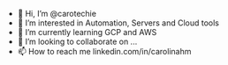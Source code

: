 - 👋 Hi, I’m @carotechie
- 👀 I’m interested in Automation, Servers and Cloud tools
- 🌱 I’m currently learning GCP and AWS
- 💞️ I’m looking to collaborate on ...
- 📫 How to reach me linkedin.com/in/carolinahm

<!---
carotechie/carotechie is a ✨ special ✨ repository because its `README.md` (this file) appears on your GitHub profile.
You can click the Preview link to take a look at your changes.
--->
